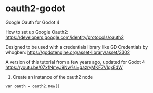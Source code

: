 # oauth2-godot
Google Oauth for Godot 4



How to set up Google Oauth2:
https://developers.google.com/identity/protocols/oauth2

Designed to be used with a credentials library like GD Credentials by whogben:
https://godotengine.org/asset-library/asset/3302

A version of this tutorial from a few years ago, updated for Godot 4
https://youtu.be/07xfNmyJ9Nw?si=gazryMKF7VlgxEdW


1. Create an instance of the oauth2 node
```
var oauth = oauth2.new()
